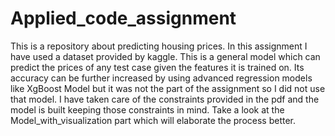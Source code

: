 # Applied_code_assignment
This is a repository about predicting housing prices. 
In this assignment I have used a dataset provided by kaggle.
This is a general model which can predict the prices of any test case given the features it is trained on.
Its accuracy can be further increased by using advanced regression models like XgBoost Model but it was not the part of the assignment so I did not use that model.
I have taken care of the constraints provided in the pdf and the model is built keeping those constraints in mind.
Take a look at the Model_with_visualization part which will elaborate the process better.
